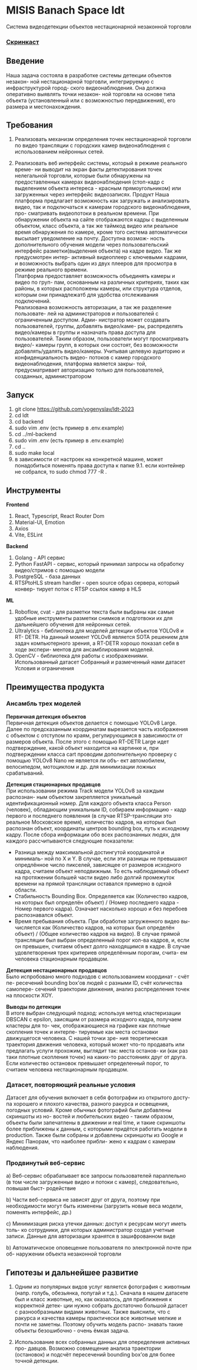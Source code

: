 # MISIS Banach Space ldt

Система видеодетекции объектов
нестационарной незаконной торговли

### [Скринкаст](https://youtu.be/DUPoDTjWpTI?si=p8rjGyDkCXnJIube)

## Введение

Наша задача состояла в разработке системы детекции объектов незакон-
ной нестационарной торговли, интегрируемую с инфраструктурой город-
ского видеонаблюдения. Она должна оперативно выявлять точки незакон-
ной торговли на основе типа объекта (установленный или с возможностью
передвижения), его размера и местонахождения.
## Требования
1. Реализовать механизм определения точек нестационарной торговли по
видео трансляции с городских камер видеонаблюдения с использованием
нейронных сетей.

2. Реализовать веб интерфейс системы, который в режиме реального време-
ни выводит на экран факты детектирования точек нелегальной торговли,
которые были обнаружены на предоставленных камерах видеонаблюдения
(стоп-кадр с выделением объекта интереса - красным прямоугольником)
или загруженных через интерфейс видеозаписях.
Продукт
Наша платформа предлагает возможность как загружать и анализировать
видео, так и подключаться к камерам городского видеонаблюдения, про-
сматривать видеопотоки в реальном времени. При обнаружении объекта на
сайте отображаются кадры с выделенным объектом, класс объекта, а так
же таймкод видео или реальное время обнаружения по камере, кроме того
система автоматически высылает уведомление на почту. Доступна возмож-
ность дополнительного обучения модели через пользовательский интерфейс
разметки(выделения объекта) на кадре видео. Так же предусмотрен интер-
активный видеоплеер с ключевыми кадрами, и возможность выбрать один
из двух плееров для просмотра в режиме реального времени.\
Платформа предоставляет возможность объединять камеры и видео по груп-
пам, основанным на различных критериях, таких как районы, в которых
расположены камеры, или структура отделов, которым они принадлежатб
для удобства отслеживания подключений.\
Реализована возможность авторизации, а так же разделение пользовате-
лей на администраторов и пользователей с ограниченным доступом. Адми-
нистратор может создавать пользователей, группы, добавлять видео/каме-
ры, распределять видео/камеры в группы и назначать права доступа для
пользователей. Таким образом, пользователи могут просматривать видео/-
камеры групп, в которых они состоят, без возможности добавлять/удалять
видео/камеры. Учитывая целевую аудиторию и конфиденциальность видео-
потоков с камер городского видеонаблюдения, платформа является закры-
той, предусматривает авторизацию только для пользователей, созданных,
администратором

## Запуск
1. git clone https://github.com/yogenyslav/ldt-2023
2. cd ldt
3. cd backend
4. sudo vim .env (есть пример в .env.example)
5. cd ../ml-backend
6. sudo vim .env (есть пример в .env.example)
7. cd ..
8. sudo make local
9. в зависимости от настроек на конкретной машине, может понадобиться
поменять права доступа к папке
9.1. если контейнер не собрался, то sudo chmod 777 -R . 


## Инструменты
**Frontend**
1. React, Typescript, React Router Dom
2. Material-UI, Emotion
3. Axios
4. Vite, ESLint

**Backend**
1. Golang - API сервис
2. Python FastAPI - сервис, который принимал запросы на обработку видео/стримов с помощью модели
4. PostgreSQL - база данных
5. RTSPtoHLS stream handler - open source образ сервера, который конвер-
тирует поток с RTSP ссылок камер в HLS

**ML**
1. Roboflow, cvat - для разметки текста были выбраны как самые удобные
инструменты разметки снимков и подготвоки их для дальнейшего обучения
для нейронных сетей.
2. Ultralytics - библиотека для моделей детекции объектов YOLOv8 и RT-
DETR. На данный момент YOLOv8 является SOTA решением для задач
компьютерного зрения, а RT-DETR хорошо показал себя в ходе экспери-
ментов для ансамблирования моделей.
3. OpenCV - библиотека для работы с изображениями.
Использованный датасет
Собранный и размеченный нами датасет
Условия и ограничения


## Преимущества продукта
### Ансамбль трех моделей
**Первичная детекция объектов**\
Первичная детекция объектов делается с помощью YOLOv8 Large.
Далее по предсказанным координатам вырезается часть изображения с
объектом с отступом по краям, регулирующимся в зависимости от размеров
объекта.
После этого с помощью RT-DETR Large идет подтверждение, какой
объект находится на картинке и, при подтверждении класса cart проводим
дополнительную проверку с помощью YOLOv8 Nano не является ли объ-
ект автомобилем, велосипедом, мотоциклом и др. для минимизации ложных
срабатываний.

**Детекция стационарных продавцов**\
При использовании режима Track модели YOLOv8 за каждым распознан-
ным объектом закрепляется уникальный идентификационный номер. Для
каждого объекта класса Person (человек), обладающим уникальным ID,
собираем информацию - кадр первого и последнего появления (в случае
RTSP-трансляции это реальное Московское время), количество кадров, на
которых был распознан объект, координаты центров bounding box, путь к
исходному кадру. После сбора информации обо всех распознанных людях,
для каждого рассчитываются следующие показатели:
- Разница между максимальной достингутой координатой и минималь-
ной по X и Y. В случае, если эти разницы не превышают опредлённое
число пикселей, зависящее от размеров исходного кадра, считаем объект
неподвижным. То есть наблюдаемый объект на протяжении большей части
видео либо долгий промежуток времени на прямой трансляции оставался
примерно в одной области.
- Стабильность Bounding Box. Определяется как (Количество кадров, на
которых был определён объект) / (Номер последнего кадра - Номер первого
кадра). Означает насколько хорошо и без перебоев распознавался объект.
- Время пребывания объекта. При обработке загруженного видео вы-
числяется как (Количество кадров, на которых был определён объект) /
(Общее количество кадров на видео). В случае прямой трансляции был
выбран определенный порог кол-ва кадров, и, если он превышен, считаем
объект долго находящимся в кадре.
В случае удовлетворения трех критериев определённым порогам, счита-
ем человека стационарным продавцом.

**Детекция нестационарных продавцов**\
Было испробовано много подходов с использованием координат - счёт пе-
ресечений bounding box’ов людей с разными ID, счёт количества самопере-
сечений траектории движения, анализ распределения точек на плоскости
XOY.

**Выводы по детекции**\
В итоге выбран следующий подход: используя метод кластеризации DBSCAN
с epsilon, заисящим от размера исходного кадра, получаем кластеры для то-
чек, отображающиеся на графике как плотные скопления точек и интерпе-
тируемые как места остановки движущегося человека. С нашей точки зре-
ния теоретическая траектория движения человека, который может что-то
продавать или предлагать услуги прохожим, выглядит так: места останов-
ки (как раз таки плотные скопления точек) на каких-то расстояниях друг
от друга. Если количество остановок превышает определенный порог, то
считаем человека нестационарным продавцом.

### Датасет, повторяющий реальные условия

Датасет для обучения включает в себя фотографии из открытого досту-
па хорошего и плохого качества, разного ракурса и освещения, погодных
условий. Кроме обычных фотографий были добавлены скриншоты из но-
востей и любительских видео - таким образом, объекты были запечатлены
в движении и real time, и такие скриншоты более приближены к данным, с
которыми придётся работать модели в production. Также были собраны и
добавлены скриншоты из Google и Яндекс Панорам, что наиболее прибли-
жено к кадрам с камерам наблюдения.

### Продвинутый веб-сервис
a) Веб-сервис обрабатывает все запросы пользователей параллельно (в том
числе загруженные видео и потоки с камер), следовательно, повышая быст-
родействие

b) Части веб-сервиса не зависят друг от друга, поэтому при необходимости
могут быть изменены (загрузить новые веса модели, поменять интерфейс,
др.)

c) Минимизация риска утечки данных: доступ к ресурсам могут иметь толь-
ко сотрудники, для которых администратор создал учетные записи. Данные
для авторизации хранятся в зашифрованном виде

b) Автоматическое оповещение пользователя по электронной почте при об-
наружении объекта незаконной торговли

## Гипотезы и дальнейшее развитие
1. Одним из популярных видов услуг является фотография с животным
(напр. голубь, обезьянка, попугай и т.д.). Сначала в нашем датасете был и
класс животные, но, как оказалось, для приближения к корректной детек-
ции нужно собрать достаточно большой датасет с разнообразными видами
животных. Также выяснили, что с ракурса и качества камеры практически
все животные мелкие и почти не заметны. Поэтому обучить модель распо-
знавать такие объекты безошибочно - очень ёмкая задача.

2. Использование всех собранных данных для опеределения активных про-
давцов. Возможно совмещение анализа траектории (остановок) и подсчёт
пересечений bounding box’ов для более точной детекции.
